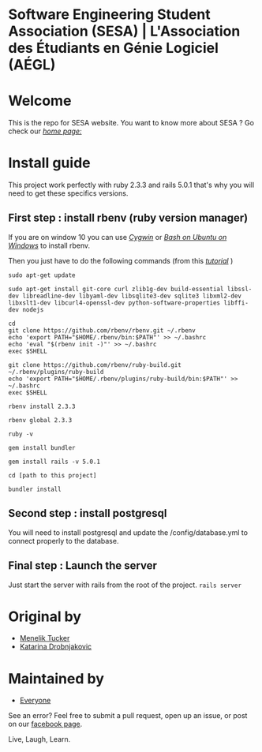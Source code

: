 Software Engineering Student Association (SESA) | L'Association des Étudiants en Génie Logiciel (AÉGL)
===
# Welcome
This is the repo for SESA website.
You want to know more about SESA ? Go check our [*home page:*](http://uottawa-sesa.herokuapp.com/)

# Install guide
This project work perfectly with ruby 2.3.3 and rails 5.0.1 that's why you will need to get these specifics versions.


## First step :  install rbenv (ruby version manager)

If you are on window 10 you can use [*Cygwin*](https://cygwin.com/) or [*Bash on Ubuntu on Windows*](https://msdn.microsoft.com/en-us/commandline/wsl/install_guide) to install rbenv.

Then you just have to do the following commands (from this  [*tutorial*](https://gorails.com/setup/ubuntu/17.04) )

```
sudo apt-get update

sudo apt-get install git-core curl zlib1g-dev build-essential libssl-dev libreadline-dev libyaml-dev libsqlite3-dev sqlite3 libxml2-dev libxslt1-dev libcurl4-openssl-dev python-software-properties libffi-dev nodejs

cd
git clone https://github.com/rbenv/rbenv.git ~/.rbenv
echo 'export PATH="$HOME/.rbenv/bin:$PATH"' >> ~/.bashrc
echo 'eval "$(rbenv init -)"' >> ~/.bashrc
exec $SHELL

git clone https://github.com/rbenv/ruby-build.git ~/.rbenv/plugins/ruby-build
echo 'export PATH="$HOME/.rbenv/plugins/ruby-build/bin:$PATH"' >> ~/.bashrc
exec $SHELL

rbenv install 2.3.3

rbenv global 2.3.3

ruby -v

gem install bundler

gem install rails -v 5.0.1

cd [path to this project]

bundler install
```

## Second step :  install postgresql
You will need to install postgresql and update the /config/database.yml to connect properly to the database.

## Final step : Launch the server
Just start the server with rails from the root of the project.
`rails server`
# Original by

* [Menelik Tucker](http://meneliktucker.me/)
* [Katarina Drobnjakovic](http://katarina.rocks/)

# Maintained by

* [Everyone](https://github.com/sesa-uottawa/uottawasesa/graphs/contributors)

See an error? Feel free to submit a pull request, open up an issue, or post on our [facebook page](https://www.facebook.com/groups/uOttawaSESA/).

Live,
Laugh,
Learn.
